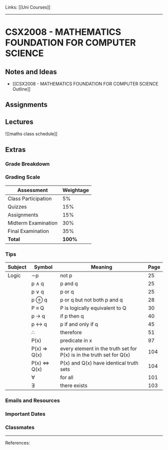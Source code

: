 Links: [[Uni Courses]]
___
# CSX2008 - MATHEMATICS FOUNDATION FOR COMPUTER SCIENCE

## Notes and Ideas
- [[CSX2008 - MATHEMATICS FOUNDATION FOR COMPUTER SCIENCE Outline]]
## Assignments
## Lectures
![[maths class schedule]]
## Extras
### Grade Breakdown
### Grading Scale
| Assessment           | Weightage |
|----------------------|-----------|
| Class Participation  | 5%        |
| Quizzes              | 15%       |
| Assignments          | 15%       |
| Midterm Examination  | 30%       |
| Final Examination    | 35%       |
| **Total**            | **100%**  |

### Tips
| Subject     | Symbol | Meaning                                            | Page |
|-------------|--------|----------------------------------------------------|------|
| Logic       | ∼p     | not p                                              | 25   |
|             | p ∧ q  | p and q                                            | 25   |
|             | p ∨ q  | p or q                                             | 25   |
|             | p ⊕ q  | p or q but not both p and q                       | 28   |
|             | P ≡ Q  | P is logically equivalent to Q                     | 30   |
|             | p → q  | if p then q                                        | 40   |
|             | p ↔ q  | p if and only if q                                 | 45   |
|             | ∴      | therefore                                          | 51   |
|             | P(x)   | predicate in x                                     | 97   |
|             | P(x) ⇒ Q(x) | every element in the truth set for P(x) is in the truth set for Q(x) | 104 |
|             | P(x) ⇔ Q(x) | P(x) and Q(x) have identical truth sets                | 104 |
|             | ∀      | for all                                            | 101  |
|             | ∃      | there exists                                       | 103  |
### Emails and Resources
### Important Dates
### Classmates
___
References:
